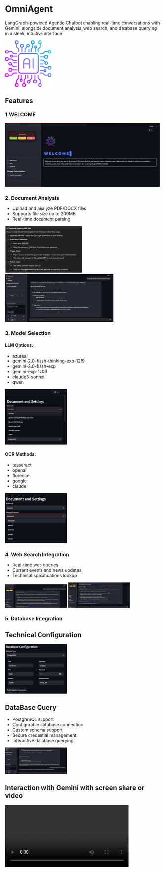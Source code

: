 # OmniAgent
LangGraph-powered Agentic Chatbot enabling real-time conversations with Gemini, alongside document analysis, web search, and database querying in a sleek, intuitive interface

<img src="chip.png" alt="AI Assistant Logo" width="150" />

## Features

### 1.WELCOME 
<img src="OUTPUT/welcome.gif" alt="welcome" width="500" />



### 2. Document Analysis
- Upload and analyze PDF/DOCX files
- Supports file size up to 200MB
- Real-time document parsing


<img src="OUTPUT/SAP.png" alt="uploaded Document" width="250" />
<img src="OUTPUT/SAP_OUTPUT.png" alt="Document" width="350" />


### 3. Model Selection
#### LLM Options:
- azureai
- gemini-2.0-flash-thinking-exp-1219
- gemini-2.0-flash-exp
- gemini-exp-1206
- claude3-sonnet
- qwen
<img src="OUTPUT/Supported_LLM.png" alt="LLM Models" width="200" />



#### OCR Methods:
- tesseract
- openai
- florence
- google
- claude
<img src="OUTPUT/Suppported_ocr.png" alt="OCR Models" width="200" />



### 4. Web Search Integration
- Real-time web queries
- Current events and news updates
- Technical specifications lookup
<img src="OUTPUT/WEB1.png" alt="OCR Models" width="200" />
<img src="OUTPUT/WEB2_.png" alt="OCR Models" width="200" />


### 5. Database Integration

## Technical Configuration
<img src="OUTPUT/DataBase_details.png" alt="OCR Models" width="200" />

## DataBase Query
- PostgreSQL support
- Configurable database connection
- Custom schema support
- Secure credential management
- Interactive database querying
<img src="OUTPUT/DB.png" alt="OCR Models" width="200" />

## Interaction with Gemini with screen share or video
<video src="OUTPUT/recording.mkv" width="400" controls>
Your browser does not support the video tag.
</video>

